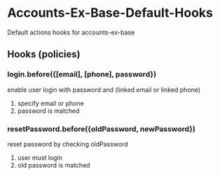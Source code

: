 # Accounts-Ex-Base-Default-Hooks

Default actions hooks for accounts-ex-base

## Hooks (policies)

### login.before({[email], [phone], password})
enable user login with password and (linked email or linked phone)

1. specify email or phone
2. password is matched

### resetPassword.before({oldPassword, newPassword})
reset password by checking oldPassword

1. user must login
2. old password is matched